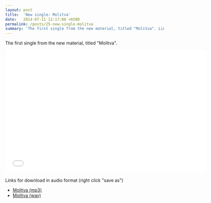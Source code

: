 ```yaml
---
layout: post
title:  'New single: Molitva'
date:   2014-07-11 12:17:00 +0200
permalink: /posts/25-new-single-molitva
summary: 'The first single from the new material, titled "Molitva". Links for download in audio format (right click "save as") Molitva (mp3) Molit...'
---
```


<p>The first single from the new material, titled "Molitva".</p><p><iframe width="640" height="390" src="//www.youtube.com/embed/WK1IFkqbmvo" frameborder="0"></iframe></p><p>Links for download in audio format (right click "save as")</p><ul><li><a href="/uploads/attachment/Molitva.mp3" title="Молитва (mp3)">Molitva (mp3)</a></li><li><a href="/uploads/attachment/Molitva.wav" title="Молитва (wav)">Molitva (wav)</a></li></ul>
